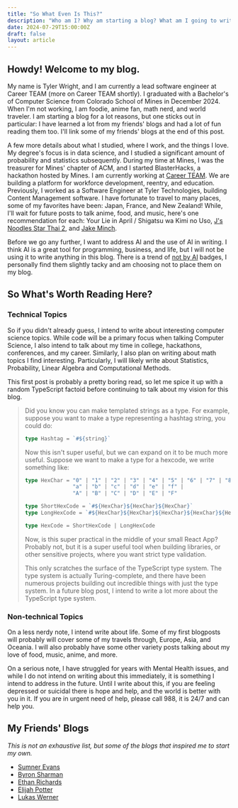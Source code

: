 ```yaml
---
title: "So What Even Is This?"
description: "Who am I? Why am starting a blog? What am I going to write about?"
date: 2024-07-29T15:00:00Z
draft: false
layout: article
---
```


## Howdy! Welcome to my blog.

My name is Tyler Wright, and I am currently a lead software engineer at Career TEAM (more on Career TEAM shortly). I graduated with a Bachelor's of Computer Science from Colorado School of Mines in December 2024. When I'm not working, I am foodie, anime fan, math nerd, and world traveler. I am starting a blog for a lot reasons, but one sticks out in particular: I have learned a lot from my friends' blogs and had a lot of fun reading them too. I'll link some of my friends' blogs at the end of this post. 

A few more details about what I studied, where I work, and the things I love. My degree's focus is in data science, and I studied a significant amount of probability and statistics subsequently. During my time at Mines, I was the treasurer for Mines' chapter of ACM, and I started BlasterHacks, a hackathon hosted by Mines. I am currently working at [Career TEAM](https://careerteam.com/). We are building a platform for workforce development, reentry, and education. Previously, I worked as a Software Engineer at Tyler Technologies, building Content Management software. I have fortunate to travel to many places, some of my favorites have been: Japan, France, and New Zealand! While, I'll wait for future posts to talk anime, food, and music, here's one recommendation for each: Your Lie in April / Shigatsu wa Kimi no Uso, [J's Noodles Star Thai 2](https://jnst2.blogspot.com/), and [Jake Minch](https://www.jakeminch.com/).

Before we go any further, I want to address AI and the use of AI in writing. I think AI is a great tool for programming, business, and life, but I will not be using it to write anything in this blog. There is a trend of [not by AI](https://notbyai.fyi/) badges, I personally find them slightly tacky and am choosing not to place them on my blog.

## So What's Worth Reading Here?

### Technical Topics

So if you didn't already guess, I intend to write about interesting computer science topics. While code will be a primary focus when talking Computer Science, I also intend to talk about my time in college, hackathons, conferences, and my career. Similarly, I also plan on writing about math topics I find interesting. Particularly, I will likely write about Statistics, Probability, Linear Algebra and Computational Methods. 

This first post is probably a pretty boring read, so let me spice it up with a random TypeScript factoid before continuing to talk about my vision for this blog.

> Did you know you can make templated strings as a type. For example, suppose you want to make a type representing a hashtag string, you could do:
> ```ts
> type Hashtag = `#${string}`
> ```
> Now this isn't super useful, but we can expand on it to be much more useful. Suppose we want to make a type for a hexcode, we write something like:
> ```ts
> type HexChar = "0" | "1" | "2" | "3" | "4" | "5" | "6" | "7" | "8" | "9" |
>                "a" | "b" | "c" | "d" | "e" | "f" |
>                "A" | "B" | "C" | "D" | "E" | "F"
>
> type ShortHexCode = `#${HexChar}${HexChar}${HexChar}`
> type LongHexCode = `#${HexChar}${HexChar}${HexChar}${HexChar}${HexChar}${HexChar}`
>
> type HexCode = ShortHexCode | LongHexCode
> ```
> Now, is this super practical in the middle of your small React App? Probably not, but it is a super useful tool when building libraries, or other sensitive projects, where you want strict type validation. 
>
> This only scratches the surface of the TypeScript type system. The type system is actually Turing-complete, and there have been numerous projects building out incredible things with just the type system. In a future blog post, I intend to write a lot more about the TypeScript type system.

### Non-technical Topics

On a less nerdy note, I intend write about life. Some of my first blogposts will probably will cover some of my travels through, Europe, Asia, and Oceania. I will also probably have some other variety posts talking about my love of food, music, anime, and more. 

On a serious note, I have struggled for years with Mental Health issues, and while I do not intend on writing about this immediately, it is something I intend to address in the future. Until I write about this, if you are feeling depressed or suicidal there is hope and help, and the world is better with you in it. If you are in urgent need of help, please call 988, it is 24/7 and can help you. 

## My Friends' Blogs

*This is not an exhaustive list, but some of the blogs that inspired me to start my own.*

- [Sumner Evans](https://sumnerevans.com/)
- [Byron Sharman](https://byronsharman.com/)
- [Ethan Richards](https://ezrichards.github.io/)
- [Elijah Potter](https://elijahpotter.dev/)
- [Lukas Werner](https://lukaswerner.com/)
